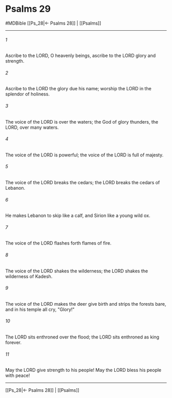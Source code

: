 # Psalms 29
#MDBible
[[Ps_28|← Psalms 28]] | [[Psalms]]

***

###### 1 

Ascribe to the LORD, O heavenly beings, ascribe to the LORD glory and strength. 

###### 2 

Ascribe to the LORD the glory due his name; worship the LORD in the splendor of holiness. 

###### 3 

The voice of the LORD is over the waters; the God of glory thunders, the LORD, over many waters. 

###### 4 

The voice of the LORD is powerful; the voice of the LORD is full of majesty. 

###### 5 

The voice of the LORD breaks the cedars; the LORD breaks the cedars of Lebanon. 

###### 6 

He makes Lebanon to skip like a calf, and Sirion like a young wild ox. 

###### 7 

The voice of the LORD flashes forth flames of fire. 

###### 8 

The voice of the LORD shakes the wilderness; the LORD shakes the wilderness of Kadesh. 

###### 9 

The voice of the LORD makes the deer give birth and strips the forests bare, and in his temple all cry, "Glory!" 

###### 10 

The LORD sits enthroned over the flood; the LORD sits enthroned as king forever. 

###### 11 

May the LORD give strength to his people! May the LORD bless his people with peace! 

***

[[Ps_28|← Psalms 28]] | [[Psalms]]
